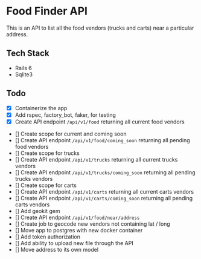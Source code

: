 # Food Finder API

This is an API to list all the food vendors (trucks and carts) near a particular address.

## Tech Stack

- Rails 6
- Sqlite3

## Todo

- [x] Containerize the app
- [x] Add rspec, factory_bot, faker, for testing
- [x] Create API endpoint `/api/v1/food` returning all current food vendors
- [] Create scope for current and coming soon
- [] Create API endpoint `/api/v1/food/coming_soon` returning all pending food vendors
- [] Create scope for trucks
- [] Create API endpoint `/api/v1/trucks` returning all current trucks vendors
- [] Create API endpoint `/api/v1/trucks/coming_soon` returning all pending trucks vendors
- [] Create scope for carts
- [] Create API endpoint `/api/v1/carts` returning all current carts vendors
- [] Create API endpoint `/api/v1/carts/coming_soon` returning all pending carts vendors
- [] Add geokit gem
- [] Create API endpoint `/api/v1/food/near/address`
- [] Create job to geocode new vendors not containing lat / long
- [] Move app to postgres with new docker container
- [] Add token authorization
- [] Add ability to upload new file through the API
- [] Move address to its own model
